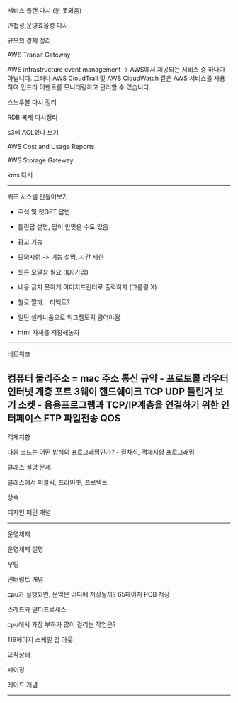 서비스 플랜 다시 (분 못외움)

민첩성,운영효율성 다시

규모의 경제 정리

AWS Transit Gateway

AWS infrastructure event management
-> AWS에서 제공되는 서비스 중 하나가 아닙니다. 그러나 AWS CloudTrail 및 AWS CloudWatch 같은 AWS 서비스를 사용하여 인프라 이벤트를 모니터링하고 관리할 수 있습니다.


스노우볼 다시 정리

RDB 복제 다시정리

s3에 ACL있나 보기

AWS Cost and Usage Reports

 AWS Storage Gateway

kms 다시


----------------------------------------
퀴즈 시스템 만들어보기
- 주석 및 챗GPT 답변
- 틀린답 설명, 답이 안맞을 수도 있음 


- 광고 기능
- 모의시험 -> 기능 설명, 시간 제한
- 토론 모달창 필요 (ID?가입)



- 내용 긁지 못하게 이미지프린터로 출력하자 (크롤링 X)


- 뭘로 짤까... 리액트?
- 일단 셀레니움으로 익그젬토픽 긁어야됨
- html 자체를 저장해놓자


------------------------------------------
네트워크


컴퓨터 물리주소 = mac 주소
통신 규약 - 프로토콜
라우터
인터넷 계층
포트
3웨이 핸드쉐이크
TCP UDP 틀린거 보기
소켓 - 용용프로그램과 TCP/IP계층을 연결하기 위한 인터페이스
FTP 파일전송
QOS
------------------------------------------
객체지향

다음 코드는 어떤 방식의 프로그래밍인가? - 절차식, 객체지향 프로그래밍

클래스 설명 문제

클래스에서 퍼블릭, 프라이빗, 프로텍트

상속

디자인 패턴 개념

---------------------------------------------
운영체제

운영체제 설명

부팅

인터럽트 개념

cpu가 실행되면, 문맥은 어디에 저장될까? 65페이지 PCB 저장

스레드와 멀티프로세스

cpu에서 가장 부하가 많이 걸리는 작업은?

119페이지 스케일 업 아웃

교착상태

페이징

레이드 개념

--------------------------------------------------------------















